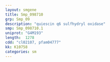 ```yaml
---
layout: smgene
title: Smp_098710
grp: Smp_09
description: "quiescin q6 sulfhydryl oxidase"
smp: Smp_098710.1
uniprot: "G4M193"
length:  1278
cdd: "cl02107, pfam04777"
kk: K10758
categories: sm
---
```

